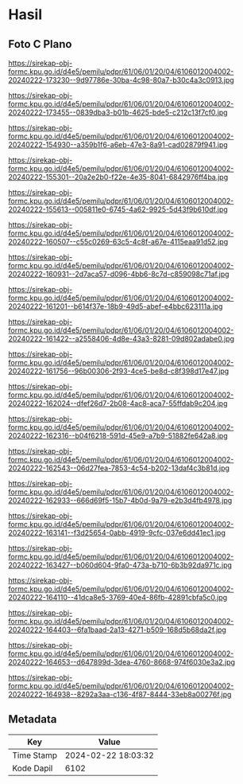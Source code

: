 # Hasil

## Foto C Plano

https://sirekap-obj-formc.kpu.go.id/d4e5/pemilu/pdpr/61/06/01/20/04/6106012004002-20240222-173230--9d97786e-30ba-4c98-80a7-b30c4a3c0913.jpg

https://sirekap-obj-formc.kpu.go.id/d4e5/pemilu/pdpr/61/06/01/20/04/6106012004002-20240222-173455--0839dba3-b01b-4625-bde5-c212c13f7cf0.jpg

https://sirekap-obj-formc.kpu.go.id/d4e5/pemilu/pdpr/61/06/01/20/04/6106012004002-20240222-154930--a359b1f6-a6eb-47e3-8a91-cad02879f941.jpg

https://sirekap-obj-formc.kpu.go.id/d4e5/pemilu/pdpr/61/06/01/20/04/6106012004002-20240222-155301--20a2e2b0-f22e-4e35-8041-6842976ff4ba.jpg

https://sirekap-obj-formc.kpu.go.id/d4e5/pemilu/pdpr/61/06/01/20/04/6106012004002-20240222-155613--005811e0-6745-4a62-9925-5d43f9b610df.jpg

https://sirekap-obj-formc.kpu.go.id/d4e5/pemilu/pdpr/61/06/01/20/04/6106012004002-20240222-160507--c55c0269-63c5-4c8f-a67e-4115eaa91d52.jpg

https://sirekap-obj-formc.kpu.go.id/d4e5/pemilu/pdpr/61/06/01/20/04/6106012004002-20240222-160931--2d7aca57-d096-4bb6-8c7d-c859098c71af.jpg

https://sirekap-obj-formc.kpu.go.id/d4e5/pemilu/pdpr/61/06/01/20/04/6106012004002-20240222-161201--b614f37e-18b9-49d5-abef-e4bbc623111a.jpg

https://sirekap-obj-formc.kpu.go.id/d4e5/pemilu/pdpr/61/06/01/20/04/6106012004002-20240222-161422--a2558406-4d8e-43a3-8281-09d802adabe0.jpg

https://sirekap-obj-formc.kpu.go.id/d4e5/pemilu/pdpr/61/06/01/20/04/6106012004002-20240222-161756--96b00306-2f93-4ce5-be8d-c8f398d17e47.jpg

https://sirekap-obj-formc.kpu.go.id/d4e5/pemilu/pdpr/61/06/01/20/04/6106012004002-20240222-162024--dfef26d7-2b08-4ac8-aca7-55ffdab9c204.jpg

https://sirekap-obj-formc.kpu.go.id/d4e5/pemilu/pdpr/61/06/01/20/04/6106012004002-20240222-162316--b04f6218-591d-45e9-a7b9-51882fe642a8.jpg

https://sirekap-obj-formc.kpu.go.id/d4e5/pemilu/pdpr/61/06/01/20/04/6106012004002-20240222-162543--06d27fea-7853-4c54-b202-13daf4c3b81d.jpg

https://sirekap-obj-formc.kpu.go.id/d4e5/pemilu/pdpr/61/06/01/20/04/6106012004002-20240222-162933--666d69f5-15b7-4b0d-9a79-e2b3d4fb4978.jpg

https://sirekap-obj-formc.kpu.go.id/d4e5/pemilu/pdpr/61/06/01/20/04/6106012004002-20240222-163141--f3d25654-0abb-4919-9cfc-037e6dd41ec1.jpg

https://sirekap-obj-formc.kpu.go.id/d4e5/pemilu/pdpr/61/06/01/20/04/6106012004002-20240222-163427--b060d604-9fa0-473a-b710-6b3b92da971c.jpg

https://sirekap-obj-formc.kpu.go.id/d4e5/pemilu/pdpr/61/06/01/20/04/6106012004002-20240222-164110--41dca8e5-3769-40e4-86fb-42891cbfa5c0.jpg

https://sirekap-obj-formc.kpu.go.id/d4e5/pemilu/pdpr/61/06/01/20/04/6106012004002-20240222-164403--6fa1baad-2a13-4271-b509-168d5b68da2f.jpg

https://sirekap-obj-formc.kpu.go.id/d4e5/pemilu/pdpr/61/06/01/20/04/6106012004002-20240222-164653--d647899d-3dea-4760-8668-974f6030e3a2.jpg

https://sirekap-obj-formc.kpu.go.id/d4e5/pemilu/pdpr/61/06/01/20/04/6106012004002-20240222-164938--8292a3aa-c136-4f87-8444-33eb8a00276f.jpg


## Metadata

| Key        | Value               |
| ---------- | ------------------- |
| Time Stamp | 2024-02-22 18:03:32 |
| Kode Dapil | 6102                |



